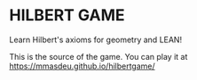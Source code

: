 HILBERT GAME
======================

Learn Hilbert's axioms for geometry and LEAN!

This is the source of the game. You can play it at https://mmasdeu.github.io/hilbertgame/
